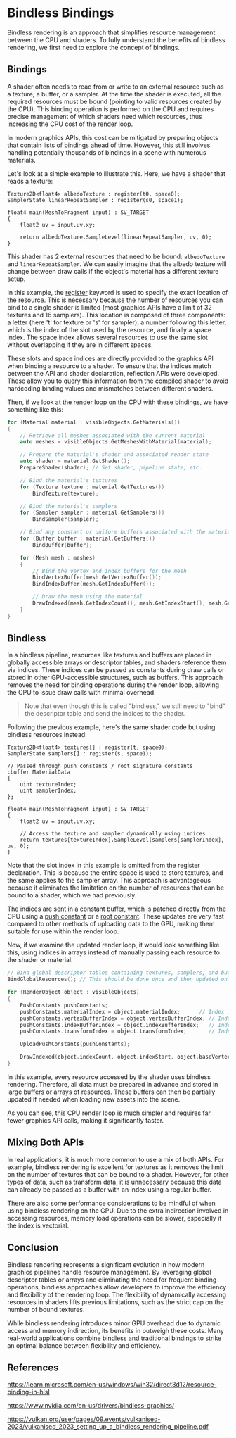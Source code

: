 # Bindless Bindings

Bindless rendering is an approach that simplifies resource management between the CPU and shaders. To fully understand the benefits of bindless rendering, we first need to explore the concept of bindings.

## Bindings

A shader often needs to read from or write to an external resource such as a texture, a buffer, or a sampler. At the time the shader is executed, all the required resources must be bound (pointing to valid resources created by the CPU). This binding operation is performed on the CPU and requires precise management of which shaders need which resources, thus increasing the CPU cost of the render loop. 

In modern graphics APIs, this cost can be mitigated by preparing objects that contain lists of bindings ahead of time. However, this still involves handling potentially thousands of bindings in a scene with numerous materials.

Let's look at a simple example to illustrate this. Here, we have a shader that reads a texture:

```hlsl
Texture2D<float4> albedoTexture : register(t0, space0);
SamplerState linearRepeatSampler : register(s0, space1);

float4 main(MeshToFragment input) : SV_TARGET
{
    float2 uv = input.uv.xy;
    
    return albedoTexture.SampleLevel(linearRepeatSampler, uv, 0);
}
```

This shader has 2 external resources that need to be bound: `albedoTexture` and `linearRepeatSampler`. We can easily imagine that the albedo texture will change between draw calls if the object's material has a different texture setup.

In this example, the [register](https://learn.microsoft.com/en-us/windows/win32/direct3dhlsl/dx-graphics-hlsl-variable-register) keyword is used to specify the exact location of the resource. This is necessary because the number of resources you can bind to a single shader is limited (most graphics APIs have a limit of 32 textures and 16 samplers). This location is composed of three components: a letter (here 't' for texture or 's' for sampler), a number following this letter, which is the index of the slot used by the resource, and finally a space index. The space index allows several resources to use the same slot without overlapping if they are in different spaces.

These slots and space indices are directly provided to the graphics API when binding a resource to a shader. To ensure that the indices match between the API and shader declaration, reflection APIs were developed. These allow you to query this information from the compiled shader to avoid hardcoding binding values and mismatches between different shaders.

Then, if we look at the render loop on the CPU with these bindings, we have something like this:

```c++
for (Material material : visibleObjects.GetMaterials())
{
    // Retrieve all meshes associated with the current material
    auto meshes = visibleObjects.GetMeshesWithMaterial(material);

    // Prepare the material's shader and associated render state
    auto shader = material.GetShader();
    PrepareShader(shader); // Set shader, pipeline state, etc.

    // Bind the material's textures
    for (Texture texture : material.GetTextures())
        BindTexture(texture);

    // Bind the material's samplers
    for (Sampler sampler : material.GetSamplers())
        BindSampler(sampler);

    // Bind any constant or uniform buffers associated with the material
    for (Buffer buffer : material.GetBuffers())
        BindBuffer(buffer);

    for (Mesh mesh : meshes)
    {
        // Bind the vertex and index buffers for the mesh
        BindVertexBuffer(mesh.GetVertexBuffer());
        BindIndexBuffer(mesh.GetIndexBuffer());

        // Draw the mesh using the material
        DrawIndexed(mesh.GetIndexCount(), mesh.GetIndexStart(), mesh.GetBaseVertex());
    }
}
```

## Bindless

In a bindless pipeline, resources like textures and buffers are placed in globally accessible arrays or descriptor tables, and shaders reference them via indices. These indices can be passed as constants during draw calls or stored in other GPU-accessible structures, such as buffers. This approach removes the need for binding operations during the render loop, allowing the CPU to issue draw calls with minimal overhead.

> Note that even though this is called "bindless," we still need to "bind" the descriptor table and send the indices to the shader.

Following the previous example, here's the same shader code but using bindless resources instead:

```hlsl
Texture2D<float4> textures[] : register(t, space0);
SamplerState samplers[] : register(s, space1);

// Passed through push constants / root signature constants
cbuffer MaterialData
{
    uint textureIndex;
    uint samplerIndex;
};

float4 main(MeshToFragment input) : SV_TARGET
{
    float2 uv = input.uv.xy;

    // Access the texture and sampler dynamically using indices
    return textures[textureIndex].SampleLevel(samplers[samplerIndex], uv, 0);
}
```

Note that the slot index in this example is omitted from the register declaration. This is because the entire space is used to store textures, and the same applies to the sampler array. This approach is advantageous because it eliminates the limitation on the number of resources that can be bound to a shader, which we had previously.

The indices are sent in a constant buffer, which is patched directly from the CPU using a [push constant](https://vkguide.dev/docs/chapter-3/push_constants/) or a [root constant](https://learn.microsoft.com/en-us/windows/win32/direct3d12/using-constants-directly-in-the-root-signature). These updates are very fast compared to other methods of uploading data to the GPU, making them suitable for use within the render loop.

Now, if we examine the updated render loop, it would look something like this, using indices in arrays instead of manually passing each resource to the shader or material.

```c++
// Bind global descriptor tables containing textures, samplers, and buffers
BindGlobalResources(); // This should be done once and then updated only if needed

for (RenderObject object : visibleObjects)
{
    PushConstants pushConstants;
    pushConstants.materialIndex = object.materialIndex;      // Index into material data buffer
    pushConstants.vertexBufferIndex = object.vertexBufferIndex; // Index into vertex buffer
    pushConstants.indexBufferIndex = object.indexBufferIndex;   // Index into index buffer
    pushConstants.transformIndex = object.transformIndex;       // Index into transform buffer

    UploadPushConstants(pushConstants);

    DrawIndexed(object.indexCount, object.indexStart, object.baseVertex);
}
```

In this example, every resource accessed by the shader uses bindless rendering. Therefore, all data must be prepared in advance and stored in large buffers or arrays of resources. These buffers can then be partially updated if needed when loading new assets into the scene.

As you can see, this CPU render loop is much simpler and requires far fewer graphics API calls, making it significantly faster.

## Mixing Both APIs

In real applications, it is much more common to use a mix of both APIs. For example, bindless rendering is excellent for textures as it removes the limit on the number of textures that can be bound to a shader. However, for other types of data, such as transform data, it is unnecessary because this data can already be passed as a buffer with an index using a regular buffer.

There are also some performance considerations to be mindful of when using bindless rendering on the GPU. Due to the extra indirection involved in accessing resources, memory load operations can be slower, especially if the index is vectorial.

## Conclusion

Bindless rendering represents a significant evolution in how modern graphics pipelines handle resource management. By leveraging global descriptor tables or arrays and eliminating the need for frequent binding operations, bindless approaches allow developers to improve the efficiency and flexibility of the rendering loop. The flexibility of dynamically accessing resources in shaders lifts previous limitations, such as the strict cap on the number of bound textures.

While bindless rendering introduces minor GPU overhead due to dynamic access and memory indirection, its benefits in outweigh these costs. Many real-world applications combine bindless and traditional bindings to strike an optimal balance between flexibility and efficiency.

## References

https://learn.microsoft.com/en-us/windows/win32/direct3d12/resource-binding-in-hlsl

https://www.nvidia.com/en-us/drivers/bindless-graphics/

https://vulkan.org/user/pages/09.events/vulkanised-2023/vulkanised_2023_setting_up_a_bindless_rendering_pipeline.pdf
